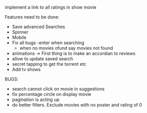 implement a link to all ratings in show movie

Features need to be done:

- Save advanced Searches
    <!-- - Click on Cast to get relevant Movies -->
    <!-- - Create search Top actors movies -->
  <!-- - Reviews -->
- Spinner
- Mobile
- Fix all bugs
  -enter when searching
  - when no movies ofund say movies not found
- animations -> First thing is to make an accordian to reviews
- allow to update saved search
- secret tapping to get the torrent etc
- Add tv shows

BUGS:

- search cannot click on movie in suggestions
- fix percentage circle on display movie
- pagination is acting up
- do better filters. Exclude movies with no poster and rating of 0
